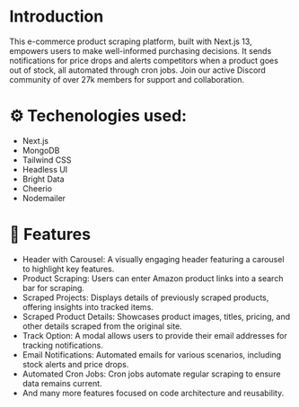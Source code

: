 # Introduction

This e-commerce product scraping platform, built with Next.js 13, empowers users to make well-informed purchasing decisions. It sends notifications for price drops and alerts competitors when a product goes out of stock, all automated through cron jobs. Join our active Discord community of over 27k members for support and collaboration.



# ⚙️ Techenologies used:

- Next.js
- MongoDB
- Tailwind CSS
- Headless UI
- Bright Data
- Cheerio
- Nodemailer

# 🔋 Features

- Header with Carousel: A visually engaging header featuring a carousel to highlight key features.
- Product Scraping: Users can enter Amazon product links into a search bar for scraping.
- Scraped Projects: Displays details of previously scraped products, offering insights into tracked items.
- Scraped Product Details: Showcases product images, titles, pricing, and other details scraped from the original site.
- Track Option: A modal allows users to provide their email addresses for tracking notifications.
- Email Notifications: Automated emails for various scenarios, including stock alerts and price drops.
- Automated Cron Jobs: Cron jobs automate regular scraping to ensure data remains current.
- And many more features focused on code architecture and reusability.
